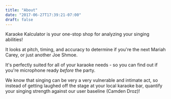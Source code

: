 ```yaml
---
title: "About"
date: "2017-06-27T17:39:21-07:00"
draft: false
---
```


Karaoke Kalculator is your one-stop shop for analyzing your singing abilities!

It looks at pitch, timing, and accuracy to determine if you're the next Mariah Carey, or just another Joe Shmoe.

It's perfectly suited for all of your karaoke needs - so you can find out if you're microphone ready *before* the party.

We know that singing can be very a very vulnerable and intimate act, so instead of getting laughed off the stage at your local karaoke bar, quantify your singing strength against our user baseline (Camden Droz)!